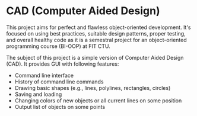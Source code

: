 # CAD (Computer Aided Design)

This project aims for perfect and flawless object-oriented development. 
It's focused on using best practices, suitable design patterns, proper testing, and overall healthy code 
as it is a semestral project for an object-oriented programming course (BI-OOP) at FIT CTU.

The subject of this project is a simple version of Computer Aided Design (CAD). 
It provides GUI with following features:
* Command line interface
* History of command line commands
* Drawing basic shapes (e.g., lines, polylines, rectangles, circles)
* Saving and loading
* Changing colors of new objects or all current lines on some position
* Output list of objects on some points